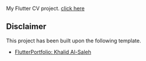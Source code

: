 My Flutter CV project.
[click here](https://clevy-af.github.io/web)

## Disclaimer

This project has been built upon the following template.
- [FlutterPortfolio: Khalid Al-Saleh](https://github.com/khalid-alsaleh-dev/FlutterPortfolio?ref=flutterawesome.com)
